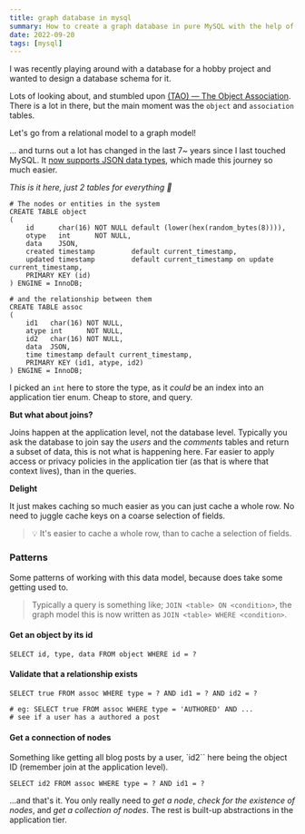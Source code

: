 ```yaml
---
title: graph database in mysql
summary: How to create a graph database in pure MySQL with the help of JSON columns.
date: 2022-09-20
tags: [mysql]
---
```


I was recently playing around with a database for a hobby project and wanted to design a database schema for it.

Lots of looking about, and stumbled upon
[(TAO) — The Object Association](https://cs.uwaterloo.ca/~brecht/courses/854-Emerging-2014/readings/data-store/tao-facebook-distributed-datastore-atc-2013.pdf).
There is a lot in there, but the main moment was the `object` and `association` tables.

Let's go from a relational model to a graph model!

... and turns out a lot has changed in the last 7~ years since I last touched MySQL. It
[now supports JSON data types](https://dev.mysql.com/doc/refman/5.7/en/json.html), which made this journey so much
easier.

_This is it here, just 2 tables for everything 🎉_

```mysql
# The nodes or entities in the system
CREATE TABLE object
(
    id      char(16) NOT NULL default (lower(hex(random_bytes(8)))),
    otype   int      NOT NULL,
    data    JSON,
    created timestamp         default current_timestamp,
    updated timestamp         default current_timestamp on update current_timestamp,
    PRIMARY KEY (id)
) ENGINE = InnoDB;

# and the relationship between them
CREATE TABLE assoc
(
    id1   char(16) NOT NULL,
    atype int      NOT NULL,
    id2   char(16) NOT NULL,
    data  JSON,
    time timestamp default current_timestamp,
    PRIMARY KEY (id1, atype, id2)
) ENGINE = InnoDB;
```

I picked an `int` here to store the type, as it _could_ be an index into an application tier enum. Cheap to store, and
query.

**But what about joins?**

Joins happen at the application level, not the database level. Typically you ask the database to join say the _users_
and the _comments_ tables and return a subset of data, this is not what is happening here. Far easier to apply access or
privacy policies in the application tier (as that is where that context lives), than in the queries.

**Delight**

It just makes caching so much easier as you can just cache a whole row. No need to juggle cache keys on a coarse
selection of fields.

> 💡 It's easier to cache a whole row, than to cache a selection of fields.

### Patterns

Some patterns of working with this data model, because does take some getting used to.

> Typically a query is something like; `JOIN <table> ON <condition>`, the graph model this is now written as
> `JOIN <table> WHERE <condition>`.

#### Get an object by its id

```mysql
SELECT id, type, data FROM object WHERE id = ?
```

#### Validate that a relationship exists

```mysql
SELECT true FROM assoc WHERE type = ? AND id1 = ? AND id2 = ?

# eg: SELECT true FROM assoc WHERE type = 'AUTHORED' AND ...
# see if a user has a authored a post
```

#### Get a connection of nodes

Something like getting all blog posts by a user, `id2`` here being the object ID (remember join at the application
level).

```mysql
SELECT id2 FROM assoc WHERE type = ? AND id1 = ?
```

...and that's it. You only really need to _get a node_, _check for the existence of nodes_, and _get a collection of
nodes_. The rest is built-up abstractions in the application tier.
